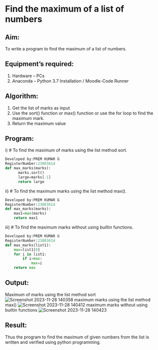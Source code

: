 # Find the maximum of a list of numbers
## Aim:
To write a program to find the maximum of a list of numbers.
## Equipment’s required:
1.	Hardware – PCs
2.	Anaconda – Python 3.7 Installation / Moodle-Code Runner
## Algorithm:
1.	Get the list of marks as input
2.	Use the sort() function or max() function or use the for loop to find the maximum mark.
3.	Return the maximum value
## Program:

i)	# To find the maximum of marks using the list method sort.
```Python
Developed by:PREM KUMAR G
RegisterNumber:23003614
def max_marks(marks):
      marks.sort()
      large=marks[-1]
      return large
```

ii)	# To find the maximum marks using the list method max().
```Python
Developed by:PREM KUMAR G
RegisterNumber:23003614
def max_marks(marks):
    max1=max(marks)
    return max1
```

iii) # To find the maximum marks without using builtin functions.
```Python
Developed by:PREM KUMAR G
RegisterNumber:23003614
def max_marks(list1):
    max=list1[0]
    for i in list1:
        if i>max:
            max=i
    return max
```
## Output:
Maximum of marks using the list method sort
![Screenshot 2023-11-28 140358](https://github.com/PremkumarG3/FindMaximum/assets/138955646/f0b3afd3-7719-4098-98ba-d7aded200aa8)
maximum marks using the list method max()
![Screenshot 2023-11-28 140412](https://github.com/PremkumarG3/FindMaximum/assets/138955646/952165ea-7b6d-4abd-b850-3a0ea96b7ebc)
 maximum marks without using builtin functions
![Screenshot 2023-11-28 140423](https://github.com/PremkumarG3/FindMaximum/assets/138955646/8881a236-f8a0-42f4-80ce-997eeb63d9f7)

## Result:
Thus the program to find the maximum of given numbers from the list is written and verified using python programming.
